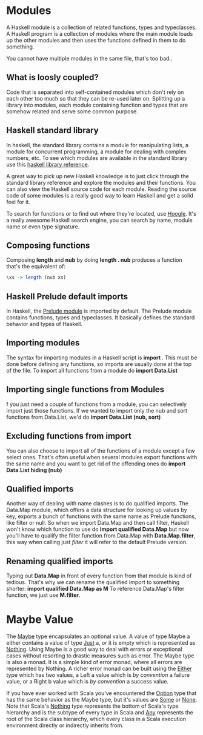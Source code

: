 # Modules
A Haskell module is a collection of related functions, types and typeclasses. A Haskell program is a collection of modules where the main module loads up the other modules and then uses the functions defined in them to do something.

You cannot have multiple modules in the same file, that's too bad.. 

## What is loosly coupled?
Code that is separated into self-contained modules which don't rely on each other too much so that they can be re-used later on. Splitting up a library into modules, each module containing function and types that are somehow related and serve some common purpose.

## Haskell standard library
In haskell, the standard library contains a module for manipulating lists, a module for concurrent programming, a module for dealing with 
complex numbers, etc. To see which modules are available in the standard library use this [haskell library reference](https://downloads.haskell.org/~ghc/latest/docs/html/libraries/). 

A great way to pick up new Haskell knowledge is to just click through the standard library reference and explore the modules and their functions. You can also view the Haskell source code for each module. Reading the source code of some modules is a really good way to learn Haskell and get a solid feel for it.

To search for functions or to find out where they're located, use [Hoogle](http://haskell.org/hoogle). It's a really awesome Haskell search engine, you can search by name, module name or even type signature.

## Composing functions
Composing __length__ and __nub__ by doing __length . nub__ produces a function that's the equivalent of:

```haskell
\xs -> length (nub xs)
```

## Haskell Prelude default imports
In Haskell, the [Prelude module](https://hackage.haskell.org/package/base-4.8.2.0/docs/Prelude.html) is imported by default. The Prelude module contains functions, types and typeclasses. It basically defines the standard behavior and types of Haskell.

## Importing modules
The syntax for importing modules in a Haskell script is __import <module name>__. This must be done before defining any functions, so imports are usually done at the top of the file. To import all functions from a module do __import Data.List__  

## Importing single functions from Modules
f you just need a couple of functions from a module, you can selectively import just those functions. If we wanted to import only the nub and sort functions from Data.List, we'd do __import Data.List (nub, sort)__  

## Excluding functions from import
You can also choose to import all of the functions of a module except a few select ones. That's often useful when several modules export functions with the same name and you want to get rid of the offending ones do __import Data.List hiding (nub)__

## Qualified imports
Another way of dealing with name clashes is to do qualified imports. The Data.Map module, which offers a data structure for looking up values by key, exports a bunch of functions with the same name as Prelude functions, like filter or null. So when we import Data.Map and then call filter, Haskell won't know which function to use do __import qualified Data.Map__ but now you'll have to qualify the filter function from Data.Map with __Data.Map.filter__, this way when calling just _filter_ it will refer to the default Prelude version.

## Renaming qualified imports
Typing out __Data.Map__ in front of every function from that module is kind of tedious. That's why we can rename the qualified import to something shorter: __import qualified Data.Map as M__  To reference Data.Map's filter function, we just use __M.filter__.  

# Maybe Value
The [Maybe](http://hackage.haskell.org/package/base-4.8.2.0/docs/Prelude.html#t:Maybe) type encapsulates an optional value. A value of type Maybe a either contains a value of type [Just](http://hackage.haskell.org/package/base-4.8.2.0/docs/Prelude.html#v:Just) a, or it is empty which is represented as [Nothing](http://hackage.haskell.org/package/base-4.8.2.0/docs/Prelude.html#v:Nothing). Using Maybe is a good way to deal with errors or exceptional cases without resorting to drastic measures such as error. The Maybe type is also a monad. It is a simple kind of error monad, where all errors are represented by Nothing. A richer error monad can be built using the [Either](http://hackage.haskell.org/package/base-4.8.2.0/docs/Data-Either.html#v:Either) type which has 
two values, a Left a value which is _by convention_ a failure value, or a Right b value which is _by convention_ a success value.

If you have ever worked with Scala you've encountered the [Option](http://www.scala-lang.org/api/current/#scala.Option) type that has the same behavior as the Maybe type, but it's values are [Some](http://www.scala-lang.org/api/current/#scala.Some) or [None](http://www.scala-lang.org/api/current/#scala.None$). Note that Scala's [Nothing](http://www.scala-lang.org/api/current/#scala.Nothing) type represents the bottom of Scala's type hierarchy and is the subtype of every type in Scala and [Any](http://www.scala-lang.org/api/current/#scala.Any) represents the root of the Scala class hierarchy, which every class in a Scala execution environment directly or indirectly inherits from.





 